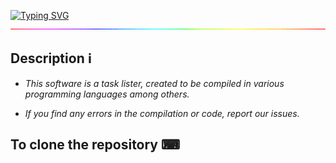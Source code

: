 [![Typing SVG](https://readme-typing-svg.demolab.com?font=Fira+Code&size=25&pause=1000&color=F7C36E&center=true&vCenter=true&width=435&lines=Task+Lister;In+differents+languages)](https://git.io/typing-svg)
![Linear](https://github.com/manulthanura/manulthanura/blob/main/GradientLine.gif)
## Description ℹ
   - *This software is a task lister, created to be compiled in various programming languages  among others.*

   - *If you find any errors in the compilation or code, report our issues.*
## To clone the repository ⌨